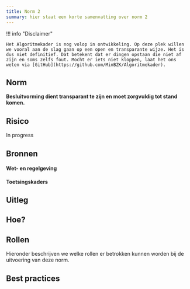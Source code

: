 ```yaml
---
title: Norm 2
summary: hier staat een korte samenvatting over norm 2
---
```


!!! info "Disclaimer"

    Het Algoritmekader is nog volop in ontwikkeling. Op deze plek willen we vooral aan de slag gaan op een open en transparante wijze. Het is dus niet definitief. Dat betekent dat er dingen opstaan die niet af zijn en soms zelfs fout. Mocht er iets niet kloppen, laat het ons weten via [GitHub](https://github.com/MinBZK/Algoritmekader).


## Norm
**Besluitvorming dient transparant te zijn en moet zorgvuldig tot stand komen.**

## Risico
In progress

## Bronnen

#### Wet- en regelgeving


#### Toetsingskaders


## Uitleg


## Hoe?

## Rollen
Hieronder beschrijven we welke rollen er betrokken kunnen worden bij de uitvoering van deze norm. 



## Best practices


